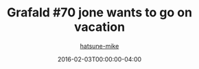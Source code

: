 ---
title: "Grafald #70 jone wants to go on vacation"
type: "image"
date: 2016-02-03T00:00:00-04:00
draft: false
categories:
- blog
- projects
- grafald
image_path: "../img/2016/70.png"
alt_text: ""
is_subpage: true
author: "[hatsune-mike](https://cohost.org/hatsune-mike)"
---